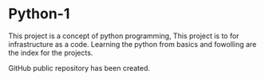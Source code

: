 # Python-1
This project is a concept of python programming, This project is to for infrastructure as a code. Learning the python from basics and fowolling are the index for the projects.

GitHub public repository  has been created.
